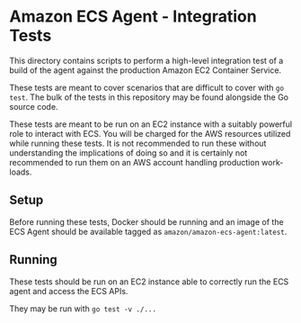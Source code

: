 # Amazon ECS Agent - Integration Tests

This directory contains scripts to perform a high-level integration test of a
build of the agent against the production Amazon EC2 Container Service.

These tests are meant to cover scenarios that are difficult to cover with `go test`.
The bulk of the tests in this repository may be found alongside the Go source
code.

These tests are meant to be run on an EC2 instance with a suitably powerful
role to interact with ECS.
You will be charged for the AWS resources utilized while running these tests.
It is not recommended to run these without understanding the implications of
doing so and it is certainly not recommended to run them on an AWS account
handling production work-loads.

## Setup

Before running these tests, Docker should be running and an image of the ECS
Agent should be available tagged as `amazon/amazon-ecs-agent:latest`.

## Running

These tests should be run on an EC2 instance able to correctly run the ECS
agent and access the ECS APIs.

They may be run with `go test -v ./...`
